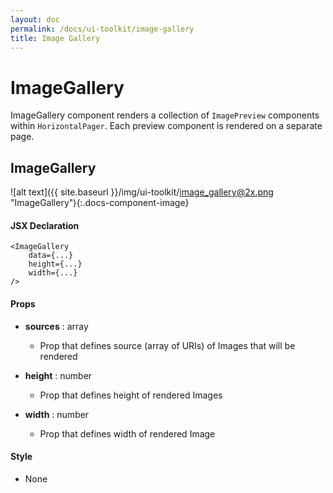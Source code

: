 ```yaml
---
layout: doc
permalink: /docs/ui-toolkit/image-gallery
title: Image Gallery
---
```


# ImageGallery

ImageGallery component renders a collection of `ImagePreview` components within `HorizontalPager`. Each preview component is rendered on a separate page.

## ImageGallery
![alt text]({{ site.baseurl }}/img/ui-toolkit/image_gallery@2x.png "ImageGallery"){:.docs-component-image}

#### JSX Declaration
```JSX
<ImageGallery
    data={...}
    height={...}
    width={...}
/>
```

#### Props

* **sources** : array  
  - Prop that defines source (array of URIs) of Images that will be rendered 

* **height** : number  
  - Prop that defines height of rendered Images 

* **width** : number  
  - Prop that defines width of rendered Image 
  
#### Style

* None
